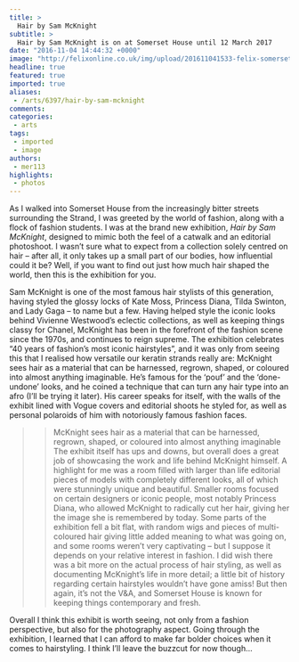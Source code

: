 ```yaml
---
title: >
  Hair by Sam McKnight
subtitle: >
  Hair by Sam McKnight is on at Somerset House until 12 March 2017
date: "2016-11-04 14:44:32 +0000"
image: "http://felixonline.co.uk/img/upload/201611041533-felix-somerset_house_hair_29.jpg"
headline: true
featured: true
imported: true
aliases:
 - /arts/6397/hair-by-sam-mcknight
comments:
categories:
 - arts
tags:
 - imported
 - image
authors:
 - mer113
highlights:
 - photos
---
```


As I walked into Somerset House from the increasingly bitter streets surrounding the Strand, I was greeted by the world of fashion, along with a flock of fashion students. I was at the brand new exhibition, _Hair by Sam McKnight_, designed to mimic both the feel of a catwalk and an editorial photoshoot. I wasn’t sure what to expect from a collection solely centred on hair – after all, it only takes up a small part of our bodies, how influential could it be? Well, if you want to find out just how much hair shaped the world, then this is the exhibition for you.

Sam McKnight is one of the most famous hair stylists of this generation, having styled the glossy locks of Kate Moss, Princess Diana, Tilda Swinton, and Lady Gaga – to name but a few. Having helped style the iconic looks behind Vivienne Westwood’s eclectic collections, as well as keeping things classy for Chanel, McKnight has been in the forefront of the fashion scene since the 1970s, and continues to reign supreme. The exhibition celebrates “40 years of fashion’s most iconic hairstyles”, and it was only from seeing this that I realised how versatile our keratin strands really are: McKnight sees hair as a material that can be harnessed, regrown, shaped, or coloured into almost anything imaginable. He’s famous for the ‘pouf’ and the ‘done-undone’ looks, and he coined a technique that can turn any hair type into an afro (I’ll be trying it later).  His career speaks for itself, with the walls of the exhibit lined with Vogue covers and editorial shoots he styled for, as well as personal polaroids of him with notoriously famous fashion faces.
> > McKnight sees hair as a material that can be harnessed, regrown, shaped, or coloured into almost anything imaginable
The exhibit itself has ups and downs, but overall does a great job of showcasing the work and life behind McKnight himself. A highlight for me was a room filled with larger than life editorial pieces of models with completely different looks, all of which were stunningly unique and beautiful. Smaller rooms focused on certain designers or iconic people, most notably Princess Diana, who allowed McKnight to radically cut her hair, giving her the image she is remembered by today. Some parts of the exhibition fell a bit flat, with random wigs and pieces of multi-coloured hair giving little added meaning to what was going on, and some rooms weren’t very captivating – but I suppose it depends on your relative interest in fashion. I did wish there was a bit more on the actual process of hair styling, as well as documenting McKnight’s life in more detail; a little bit of history regarding certain hairstyles wouldn’t have gone amiss! But then again, it’s not the V&amp;A, and Somerset House is known for keeping things contemporary and fresh.

Overall I think this exhibit is worth seeing, not only from a fashion perspective, but also for the photography aspect. Going through the exhibition, I learned that I can afford to make far bolder choices when it comes to hairstyling. I think I’ll leave the buzzcut for now though...
